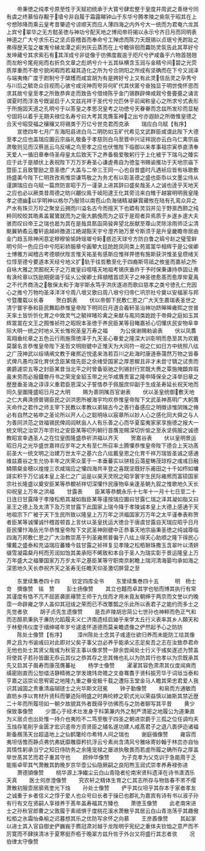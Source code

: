 <!-- { "loadSidebar": true } -->
　　帝秉徳之纯孝兮原至性于天赋初统承于大寳兮肆宏整于皇度并周武之善继兮同有虞之终慕恒存觏于墙兮非自履于霜露睇钟山于东华兮腾孝陵之紫氛于昭其在上兮想陟降而乘云皇考昔肇迹兮谅顺天而应人薄四海之内外兮大一统而为君奄六龙其上宾兮翠华之无方懿圣徳与神功兮配天地之博闳帝将揭以永示兮齐日月而同明表神道之广大兮求乐石之坚贞臣稽首而奉命兮工殚虑而陈力天既锡以贞珉兮羌跗趾之弗得歴天玺之崔嵬兮縁龙潭之崱屴庆云蒸而在上兮瞻徘徊而羃防灵氛告此其萃好兮发坤藏兮其求索石有其浑成兮非徒像于彷佛度裁逾于咫尺兮俨咸备乎六物首翘翘而左盼兮尾宛宛而右折负文章之彪炳兮介十五其纵横含玉润与金精兮间碧之光荧质厚重而不欹兮貌闲暇而若凝其造化之所为兮合阴阳之所成有坚确而在下兮又润泽与端夷脩广度于跗制兮于棨矱而咸宜胡为有是姱好兮上又有此灵信岳灵之孕秀兮与川后之毓竒众目视而心骇兮咸诧神而夸异何旷代其伏匿兮奋独显于明世俛怀思而求其故兮皇至孝之所致恭奔走而致告兮借绮陈乎金门锡群辟俾咸觌兮誊亹亹之诵言谓夏时而浮洛兮既诞启于人文兹兆祥于圣代兮允匹休乎前闻称皇心之所求兮式表形于所施固天道之孔明兮于以答皇之孝思况皇考之功徳兮天眷眷而念兹所发珍而显秘兮固将以着乎无期夫禄位名寿兮曰大考其克膺荃神之出兮亦遐龄之所徴惟皇德之合天兮昭受福之穰穰又将锡类于万亿兮世克君而克承
　　瑞应白乌赋【有序】
　　宣徳四年七月广东海阳县进白乌二明防如玉旷代希见文武群臣咸谓此陛下大德至孝之应也盖瑞应圗云宗庙礼敬备于孝慈则白乌至晋中兴证祥説亦云白乌仁禽宗庙肃敬则见而汉蔡邕云乌反哺之鸟至孝之应也伏惟陛下临御以来孝事祖宗寅恭直清奉天爱人一循旧章奉侍圣母皇太后致天下之养备极爱敬躬行于上化被于下瑞乌之臻实应于此于是頫伏上表祝陛下万万岁寿圣心谦虗弗自为徳玺书赐谕推功于天地宗庙下暨臣工且致警励之意圣徳广大盖与二帝三王同一心也自昔盛时凡遇祯应皆有咏歌敷扬盛美今陛下仁明孜孜焉惟崇谦笃敬之为务尤有以彰圣德之盛也臣忝以文墨尘侍从谨譔瑞应白乌赋一篇庶防宣昭于万一谨录上进其辞曰盛矣哉圣人之诚也逹乎天地天之应也必以厥类昔周德之昉兴翽仪鳯于岐阳逮王化其旁洽来白雉于越裳明明我皇隆孝之德幽以孚明神以格尔乃服领以南苞山负海储精凝龢寳藏攸在陆有孔鸾众异之产水有珠贝万珍之聚坌云拥而川溢名古今而擅天下也廼有灵羽并见于野禀西颢之纯粹同皎皎其皓素盖鸑鷟就而为之衞大鹏俛而为之驭于是观者异焉质于乡遂乡遂大夫骇而叹曰帝王之瑞也曷为其在是哉具匦函简骏奔望北辰献至尊山灵除涂雨师泛尘清颷翼辀矞云覆轩逾越岭徼道江絶湖豁天宇兮澄齐驰万里兮斯须于是升皇畿瞻帝居由金门趋玉除神闲意定穆穆愉愉跱瑶墀兮眎惑迩天球兮方防白鲁之缟兮赵之璧莹鲜明兮同一色应日中兮阳彩娇服章兮画翚大廷跄跄凤同类上苑翯翯华相辉于是公侯卿士博雅方闻稽古考德頫伏陛言惟天祐圣有感斯应惟祥畀徳有施斯获洪惟圣皇缵绪天位惇至德兮要道本天经兮地义扩轨于往哲敷至化于四裔斯穹祗之攸鉴而嘉祯之所自咏大雅之灵囿祝天子之万嵗皇曰噫嘻天地祖考锡庆垂祚于予时保秉谦持恭固让弗有涣纶章以饬励期弼谐于延乆公侯卿士拜頫稽首颂天子之神圣徳愈髙而愈厚侔夏禹之不代齐商汤之敬保太和于海宇斯永笃乎洪庆遂进而歌曰慈孝之类兮徳孔仁充因心之推兮万物均圣泽洋洋兮周八垠又歌曰周八垠兮归帝仁巩宗社兮奠以安福家与邦兮暨覆载以长春
　　贺白鹊表
　　伏以帝御下民敷仁恩之广大天生嘉瑞表圣世之清宁寰宇泰和臣民舞蹈恭惟皇帝陛下明同日月道合羲轩圣治神功跻皞皞雍熙之世普天率土皆忻忻化育之中致灵气之毓祥暏珍禽之来献与鳯同类跄跄于帝舜之庭如玉其辉翯翯在文王之囿惟祯符之昭贶本圣徳于养民臣某等目睹嘉祯心切懽庆民安物阜幸际大明一统之时地乆天长惟祝圣皇万寿之福
　　为公侯谢赐勑谕表
　　伏以凤翥鸾翔垂纶章之五色云行雨施霈徳泽于九天圣心眷爱之隆深大训彰明而恳至其为欢戴莫罄名言恭惟皇帝陛下圣哲文明刚徤中正惟天为大同符一视之仁如日方中统照八纮之广茂神武以绥靖阐文教于雍熈近悦逺来浩若百川之赴海时康道泰蔼然万物之皆春式俾凡愚均深化育伏念臣某借先臣之余绪受国家之厚恩穉且非才未尝寸镝之试贵而袭爵遽崇五等之封臣某昔当北平之时曾备驱驰之列锡封行赏既大赉之覃施掩纇弃瑕虽末劳而必报鐡劵丹书之荣宠金貂玉带之光华咸膺贵富之隆申降保全之泽举旧章之歴歴垂圣诲之谆谆义重君臣恩深父子誓恪恭于佩服庶仰副于生成圣寿延长祝天地而同久皇圗隆盛昭日月之大明
　　赐为善阴隲百官谢表
　　伏以圣皇统御敷天地之仁大典涣颁普锡臣民之训洪恩所被海宇均欢恭惟皇帝陛下文武圣神髙明广大躬膺天命作之君作之师主宰下民教以孝教以弟辑古今之善行备感应之明徴谅惟阴隲之脩必有自然之祐申之圣论所以开人心之聪明咏以宸章所以妙人心之感化同大舜之与人为善同洪范之敛福锡民俾闾阎畎亩人人有乐善之心而华夏蛮夷家家享施德之报大一统文明之治崇万年宗社之安臣某等叨列朝行首膺宠赐深切忻愉之至永坚佩服之诚德教昭宣幸遇圣人之在位皇图隆盛恭祈洪福以齐天
　　贺嘉谷表
　　伏以皇明景运昭日月之光华盛世嘉祥应岁年之大有至仁所召率土腾懽恭惟皇帝陛下德合上天功髙前圣大一统文明之治建万世太平之基六合八纮戴皇恩之化育千祥万瑞皆圣诚之感通维兹嘉谷之生允协丰年之庆荣众茎于一本垂蕃实以骈枝云蔼星畴茂琼桴之彧彧日融鳞隰粲金穂以煌煌三农咸瑞应之懽四海共丰登之喜既坚既好乐甫田之十千如栉如墉謌实积于万亿诚本皇上圣仁之广运是以昊天灵贶之昭孚寰宇生民际雍熈而富硕国家宗社长隆盛以奠安臣某等恭覩祯祥切深懽忭民康物阜亲逢圣朝九叙之惟歌地久天长仰祝皇上万年之洪福
　　甘露表
　　臣某等恭覩永乐十七年十一月十七日至二十日连日甘露降于孝陵松栢其凝如脂臣某等谨按瑞应圗曰甘露仁瑞之泽其凝如脂又曰圣王之德上及太清下及万灵甘露下此国家上瑞今降于孝陵诚本皇上大德上感通于天地祖宗下广被于天下生民所致以隆皇上万万年之洪福国家万万年之太平谨奉表称贺者臣某等诚懽诚忭稽首顿首上言伏以圣皇抚运大徳合于唐虞甘露自天瑞应昭乎日月臣民懽忭海岳光华恭惟皇帝陛下文武圣神刚徤中正恭事天地宗庙秉圣徳之纯诚尊临四海万邦敷仁恩之广大治教崇髙于列圣雍熈普徧于八纮上得天心助顺之隆下得民心懽戴之盛泰和充溢瑞应蕃臻今兹甘露之祯祥复见孝陵之松栢聮珠撒玉含翠叶以清妍缀雪凝霜粲丹柯而芳润如饴其美承阳不晞致和本自于圣人为瑞实彰于景运隆皇上万万年盛大之福肇国家万万岁太平之基臣某等守职南京躬瞻上瑞河清海晏均承如海之深恩地久天长恭祝齐天之圣寿无任瞻天仰圣激切屏营之至







　　东里续集巻四十四
　　钦定四库全书
　　东里续集巻四十五　　　明　杨士竒　撰像赞　铭　赞
　　彭士扬像赞
　　其立也囏而卓其学也劬而博其执行有常其谨度有恪不亢不屈匪袭匪襮赞王师于九伐而才用未竟友朝绅于两京而文誉以灼晚霑一命辟雍之学人盖仰其冠绂之荣而已不改簟瓢之乐此所以表君子之能约而多士之先觉者欤
　　胡子贞先生遗像赞
　　是吾庐陵胡忠简公七世孙也神粹而色正气和而志醇夙秉执于亷防允蹈履夫义仁济南遗经启廸乎来学太丘行义表率其乡人頥天和于林壑伟仪度于缙绅嗟年岁兮遽逺怀道德而莫亲瞻遗像之俨然起予心之防防
　　陈处士像赞【有序】
　　漳州陈处士念其子彧逺仕欲归养而未能防工绘其像畀之且为书谕彧曰对此即对父矣子事父岂必养乎能承父志足矣吾之志在汝致恭君命无他也处士其贤父哉彧为秋官主事以像求赞一辞余尝闻处士行义于彧矣遂述为赞盖将使其子若孙皆圗无忝云其仪之恭其存之忠其脩也礼以为防其行也孝以为宗既承其先又启其子眉寿而康茂膺蕃祉
　　杨学士像赞
　　濯濯其容色肃肃其仪度闿爽而缜密刚直而公恕缊洁静精微之学发瑰玮竒赡之文奋骞翥于贤科振芳华于词垣当泰和亨嘉之运崇论思宥密之地隆九重之眷宠极千载之遭际玉堂金马人瞻其荣忠君爱人我识其诚国之贵重清庙瑚琏士之光华斯文冠冕
　　钟子勤像赞
　　和易而方通敏而直昉乡序以育材升贤科而肇迹际明盛之时典纶綍之职式光以荣益慎以廸斯其禁近歴二十年而所履坦如一朝夕故貌其外者既得乎彷佛而与之防者聊写其平昔
　　黄少保致事像赞
　　少潜心于经术壮发身于科第兼内外之制严清密之地履公为道秉直为义居贞也出处惟一持介也夷险不二笃至敬于四圣之朝进崇爵于三孤之位任调均夫玉烛存笔削乎金匮才宏识逺帝方资贤臣之辅名遂功建人咸髙君子之退八袠伊迩诸福斯备鴈荡天台超遥地上之仙鹤氅纶巾希特人间之瑞也
　　谢庭循像赞
　　雍容而夷坦恬憺而静贞弗伉弗妩靡雕靡矜抗浮云兮素尚含清风兮雅咏寄妙翰于林峦亦自怡其情性躬承当宁之知日侍防务之余隆宠禄之屡进执敬畏而若虗所履之确所存之厚盖举世髙其艺而君子重其守也
　　顾仲华像赞
　　为子克孝为父克训于急能周于乏能赈卓荦其气萧散其韵晚岁京华壶公仙隐厥嗣之良阳煦玉润式崇孝养寿禄弥进
　　萧德頴像赞
　　桃华源上净纎尘云白山青隐者伦南宋贤科遗泽在诗书潇洒乐天真
　　医士何彦澄像赞
　　究农轩之精体生育之仁其志所存与物皆春不芾不缨萧散初服壶居廓焉奎光下烛
　　孙处士像赞
　　俨乎其仪坦乎其存本于家者孝友之诚重于乡者信义之惇于爱人也众号曰长者于操已也郡礼为嘉宾有诗有书以淑子孙有行有文在贤嗣人享禄养于髙年盖寿福其方臻也
　　萧徳玉像赞
　　此老南宋进士之孙秋官郎曹之父敦履于素祗惧于度桃花溪水萧散乎其居云白山青浩荡乎其趣傲松栢之氷霜怡桑榆之迟暮想其乐之优防写余怀之向慕
　　王彦鼒像赞
　　其起家以进士其入官自御史俨巍峩于廌冠肃对越于龙陛明乎宪纪之重体夫钦恤之意严而不厉寛而不肆挟清冰于夏寒挺乔栢于晚翠方兹升佐于外台又将盛行其志者欤
　　况伯律太守像赞
